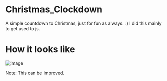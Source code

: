 # Christmas_Clockdown
A simple countdown to Christmas, just for fun as always. :)
I did this mainly to get used to js.

# How it looks like
![image](https://github.com/garcia-lopez/Christmas_Clockdown/assets/111716690/83a19e4b-d713-4293-9903-a50cbee1fe84)

Note: This can be improved.
